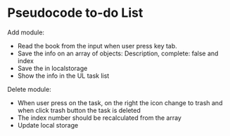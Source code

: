 # Pseudocode to-do List

Add module:

- Read the book from the input when user press key tab.
- Save the info on an array of objects: Description, complete:  false and index
- Save the in localstorage
- Show the info in the UL task list

Delete module:

- When user press on the task, on the right the icon change to trash and when click trash button the task is deleted
- The index number should be recalculated from the array
- Update local storage